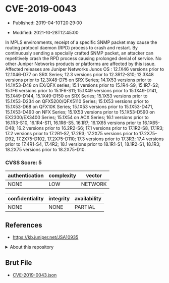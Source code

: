 # CVE-2019-0043

- Published: 2019-04-10T20:29:00

- Modified: 2021-10-28T12:45:00

In MPLS environments, receipt of a specific SNMP packet may cause the routing protocol daemon (RPD) process to crash and restart. By continuously sending a specially crafted SNMP packet, an attacker can repetitively crash the RPD process causing prolonged denial of service. No other Juniper Networks products or platforms are affected by this issue. Affected releases are Juniper Networks Junos OS : 12.1X46 versions prior to 12.1X46-D77 on SRX Series; 12.3 versions prior to 12.3R12-S10; 12.3X48 versions prior to 12.3X48-D75 on SRX Series; 14.1X53 versions prior to 14.1X53-D48 on EX/QFX series; 15.1 versions prior to 15.1R4-S9, 15.1R7-S2; 15.1F6 versions prior to 15.1F6-S11; 15.1X49 versions prior to 15.1X49-D141, 15.1X49-D144, 15.1X49-D150 on SRX Series; 15.1X53 versions prior to 15.1X53-D234 on QFX5200/QFX5110 Series; 15.1X53 versions prior to 15.1X53-D68 on QFX10K Series; 15.1X53 versions prior to 15.1X53-D471, 15.1X53-D490 on NFX Series; 15.1X53 versions prior to 15.1X53-D590 on EX2300/EX3400 Series; 15.1X54 on ACX Series; 16.1 versions prior to 16.1R3-S10, 16.1R4-S11, 16.1R6-S5, 16.1R7; 16.1X65 versions prior to 16.1X65-D48; 16.2 versions prior to 16.2R2-S6; 17.1 versions prior to 17.1R2-S8, 17.1R3; 17.2 versions prior to 17.2R1-S7, 17.2R3; 17.2X75 versions prior to 17.2X75-D92, 17.2X75-D102, 17.2X75-D110; 17.3 versions prior to 17.3R3; 17.4 versions prior to 17.4R1-S4, 17.4R2; 18.1 versions prior to 18.1R1-S1, 18.1R2-S1, 18.1R3; 18.2X75 versions prior to 18.2X75-D10.

### CVSS Score: **5**

| authentication | complexity | vector |
| --- | --- | --- |
| NONE | LOW | NETWORK |

| confidentiality | integrity | availability |
| --- | --- | --- |
| NONE | NONE | PARTIAL |

## References

* https://kb.juniper.net/JSA10935

<details>
<summary>About this repository</summary> 

  This repository is part of the project [Live Hack CVE](https://github.com/Live-Hack-CVE). Main website can be found [www.live-hack.org](https://www.live-hack.org) 
  
  Made by [Sn0wAlice](https://github.com/Sn0wAlice) for the people that care about security and need to have a feed of the latest CVEs. Hope you enjoy it, don't forget to star the repo and follow me on [Twitter](https://twitter.com/Sn0wAlice) and [Github](https://github.com/Sn0wAlice). And that is my [personnal website](https://www.alice-snow.me/)

  - [Home Page](https://github.com/Live-Hack-CVE)
  - [Framework](https://github.com/Live-Hack-CVE/cve-framework)
  - [CVE database](https://github.com/Live-Hack-CVE/full_database)
  - [Changelog](https://github.com/Live-Hack-CVE/Changelog)
</details>

## Brut File

* [CVE-2019-0043.json](https://raw.githubusercontent.com/Live-Hack-CVE/full_database/main/cves/2019/CVE-2019-0043.json)

